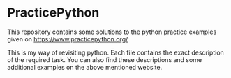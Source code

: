# PracticePython
This repository contains some solutions to the python practice examples given on https://www.practicepython.org/

This is my way of revisiting python. Each file contains the exact description of the required task. You can also find these descriptions and some additional examples on the above mentioned website. 
